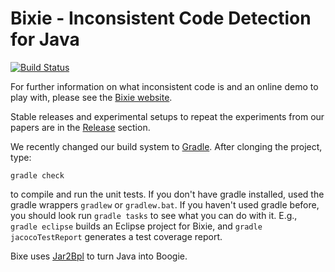 Bixie - Inconsistent Code Detection for Java
=====
[![Build Status](https://travis-ci.org/martinschaef/bixie.png)](https://travis-ci.org/martinschaef/bixie)

For further information on what inconsistent code is and an online demo to play with, please see the [Bixie website](http://csl.sri.com/projects/bixie/).

Stable releases and experimental setups to repeat the experiments from our papers are in the [Release](https://github.com/martinschaef/bixie/releases) section. 

We recently changed our build system to [Gradle](https://gradle.org/).  After clonging the project, type:

    gradle check

to compile and run the unit tests. If you don't have gradle installed, used the gradle wrappers `gradlew` or `gradlew.bat`. If you haven't used gradle before, you should look run `gradle tasks` to see what you can do with it. E.g., `gradle eclipse` builds an Eclipse project for Bixie, and `gradle jacocoTestReport` generates a test coverage report.

Bixe uses [Jar2Bpl](https://github.com/martinschaef/jar2bpl) to turn Java into Boogie.
